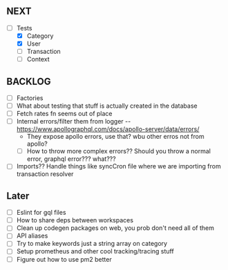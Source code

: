 ## NEXT

-   [ ] Tests
    -   [x] Category
    -   [x] User
    -   [ ] Transaction
    -   [ ] Context

## BACKLOG

-   [ ] Factories
-   [ ] What about testing that stuff is actually created in the database
-   [ ] Fetch rates fn seems out of place
-   [ ] Internal errors/filter them from logger -- https://www.apollographql.com/docs/apollo-server/data/errors/
    -   They expose apollo errors, use that? wbu other erros not from apollo?
    -   [ ] How to throw more complex errors?? Should you throw a normal error, graphql error??? what???
-   [ ] Imports?? Handle things like syncCron file where we are importing from transaction resolver

## Later

-   [ ] Eslint for gql files
-   [ ] How to share deps between workspaces
-   [ ] Clean up codegen packages on web, you prob don't need all of them
-   [ ] API aliases
-   [ ] Try to make keywords just a string array on category
-   [ ] Setup prometheus and other cool tracking/tracing stuff
-   [ ] Figure out how to use pm2 better
